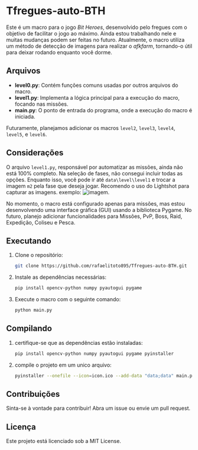 # Tfregues-auto-BTH

Este é um macro para o jogo *Bit Heroes*, desenvolvido pelo fregues com o objetivo de facilitar o jogo ao máximo. Ainda estou trabalhando nele e muitas mudanças podem ser feitas no futuro. Atualmente, o macro utiliza um método de detecção de imagens para realizar o *afkfarm*, tornando-o útil para deixar rodando enquanto você dorme.



## Arquivos

- **level0.py**: Contém funções comuns usadas por outros arquivos do macro.
- **level1.py**: Implementa a lógica principal para a execução do macro, focando nas missões.
- **main.py**: O ponto de entrada do programa, onde a execução do macro é iniciada.

Futuramente, planejamos adicionar os macros `level2`, `level3`, `level4`, `level5`, e `level6`.

## Considerações

O arquivo `level1.py`, responsável por automatizar as missões, ainda não está 100% completo. Na seleção de fases, não consegui incluir todas as opções. Enquanto isso, você pode ir até `data\level\level1` e trocar a imagem `m2` pela fase que deseja jogar. Recomendo o uso do Lightshot para capturar as imagens.
exemplo:
![imagem](https://github.com/rafaelitoto895/Tfregues-auto-BTH/data/level/level1/m2.png).

No momento, o macro está configurado apenas para missões, mas estou desenvolvendo uma interface gráfica (GUI) usando a biblioteca Pygame. No futuro, planejo adicionar funcionalidades para Missões, PvP, Boss, Raid, Expedição, Coliseu e Pesca.

 
## Executando

1. Clone o repositório:
	```bash
	git clone https://github.com/rafaelitoto895/Tfregues-auto-BTH.git
	```
2. Instale as dependências necessárias:
	```bash
	pip install opencv-python numpy pyautogui pygame
	```
3. Execute o macro com o seguinte comando:
	```bash
	python main.py
	```
   
## Compilando
	
1. certifique-se que as dependências estão instaladas:
	```bash
	pip install opencv-python numpy pyautogui pygame pyinstaller
	```
2. compile o projeto em um unico arquivo:
	```bash
	pyinstaller --onefile --icon=icon.ico --add-data "data;data" main.py
	```
	

## Contribuições

Sinta-se à vontade para contribuir! Abra um issue ou envie um pull request.

## Licença

Este projeto está licenciado sob a MIT License.

